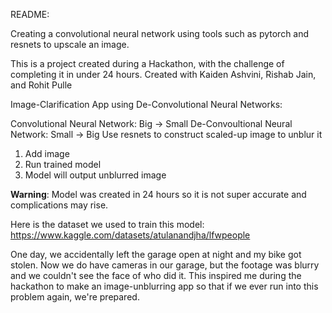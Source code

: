 README:

Creating a convolutional neural network using tools such as pytorch and resnets to upscale an image. 

This is a project created during a Hackathon, with the challenge of completing it in under 24 hours. Created with Kaiden Ashvini, Rishab Jain, and Rohit Pulle

Image-Clarification App using De-Convolutional Neural Networks:

Convolutional Neural Network: Big -> Small
De-Convoultional Neural Network: Small -> Big
Use resnets to construct scaled-up image to unblur it

1) Add image
2) Run trained model
3) Model will output unblurred image

**Warning**: Model was created in 24 hours so it is not super accurate and complications may rise. 

Here is the dataset we used to train this model: https://www.kaggle.com/datasets/atulanandjha/lfwpeople

One day, we accidentally left the garage open at night and my bike got stolen. Now we do have cameras in our garage, but the footage was blurry and we couldn't see the face of who did it. This inspired me during the hackathon to make an image-unblurring app so that if we ever run into this problem again, we're prepared.
